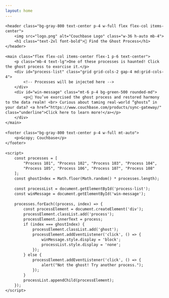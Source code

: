 ```yaml
---
layout: home
---
```


<html lang="en">
<head>
    <meta charset="UTF-8">
    <meta name="viewport" content="width=device-width, initial-scale=1.0">
    <title>👻 Find the Ghost Process</title>
    <link href="https://cdn.jsdelivr.net/npm/tailwindcss@2.2.19/dist/tailwind.min.css" rel="stylesheet">
    <style>
        .process {
            background-color: #f3f4f6;
            padding: 1rem;
            border-radius: 0.5rem;
            cursor: pointer;
            transition: background-color 0.3s;
        }
        .process:hover {
            background-color: #e5e7eb;
        }
        .ghost {
            color: orange;
            font-weight: bold;
        }
        #win-message {
            display: none;
        }
    </style>
</head>
<body class="flex flex-col items-center min-h-screen bg-gray-900 text-white">

    <header class="bg-gray-800 text-center p-4 w-full flex flex-col items-center">
        <img src="logo.png" alt="Couchbase Logo" class="w-36 h-auto mb-4">
        <h1 class="text-2xl font-bold">👻 Find the Ghost Process</h1>
    </header>

    <main class="flex flex-col items-center flex-1 p-6 text-center">
        <p class="mb-4 text-lg">One of these processes is haunted! Click the ghost process to exorcise it.</p>
        <div id="process-list" class="grid grid-cols-2 gap-4 md:grid-cols-4">
            <!-- Processes will be injected here -->
        </div>
        <div id="win-message" class="mt-6 p-4 bg-green-500 rounded-md">
            <p>🎉 You’ve exorcised the ghost process and restored harmony to the data realm! <br> Curious about taming real-world “ghosts” in your data? <a href="https://www.couchbase.com/products/sync-gateway/" class="underline">Click here to learn more!</a></p>
        </div>
    </main>

    <footer class="bg-gray-800 text-center p-4 w-full mt-auto">
        <p>&copy; Couchbase</p>
    </footer>

    <script>
        const processes = [
            "Process 101", "Process 102", "Process 103", "Process 104",
            "Process 105", "Process 106", "Process 107", "Process 108"
        ];
        const ghostIndex = Math.floor(Math.random() * processes.length);

        const processList = document.getElementById('process-list');
        const winMessage = document.getElementById('win-message');

        processes.forEach((process, index) => {
            const processElement = document.createElement('div');
            processElement.classList.add('process');
            processElement.innerText = process;
            if (index === ghostIndex) {
                processElement.classList.add('ghost'); 
                processElement.addEventListener('click', () => {
                    winMessage.style.display = 'block';
                    processList.style.display = 'none';
                });
            } else {
                processElement.addEventListener('click', () => {
                    alert("Not the ghost! Try another process.");
                });
            }
            processList.appendChild(processElement);
        });
    </script>
</body>
</html>
